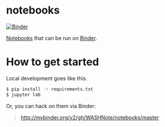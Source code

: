 # notebooks

[![Binder](http://mybinder.org/badge_logo.svg)](http://mybinder.org/v2/gh/WASHNote/notebooks/master)

[Notebooks](https://jupyter.org/) that can be run on [Binder](https://mybinder.org/).

# How to get started

Local development goes like this.

```bash
$ pip install -r requirements.txt
$ jupyter lab
```

Or, you can hack on them via Binder:

> http://mybinder.org/v2/gh/WASHNote/notebooks/master
